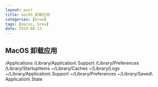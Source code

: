 ```yaml
---
layout: post
title: macOS 卸载应用
categories: [brew]
tags: [macos, brew]
date: 2019-08-13
---
```


## MacOS 卸载应用
/Applications
/Library/Application\ Support
/Library/Preferences
/Library/StartupItems
~/Library/Caches
~/Library/Logs
~/Library/Application\ Support
~/Library/Preferences
~/Library/Saved\ Application\ State
